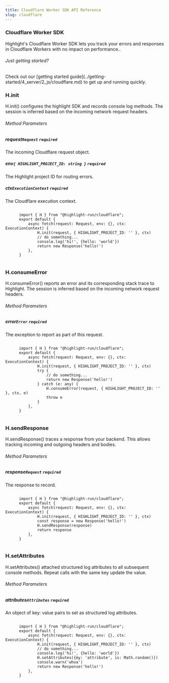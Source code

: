 ```yaml
---
title: Cloudflare Worker SDK API Reference
slug: cloudflare
---
```


<section className="section">
  <div className="left">
    <h3>Cloudflare Worker SDK</h3>
    <p>
      Highlight's Cloudflare Worker SDK lets you track your errors and responses in Cloudflare Workers
with no impact on performance..
    </p>
  </div>
  <div className="right">
    <h6>Just getting started?</h6>
    <p>Check out our [getting started guide](../getting-started/4_server/2_js/cloudflare.md) to get up and running quickly.</p>
  </div>
</section>

<section className="section">
  <div className="left">
    <h3>H.init</h3>
    <p>H.init() configures the highlight SDK and records console log methods. The session is inferred based on the incoming network request headers.</p>
    <h6>Method Parameters</h6>
    <aside className="parameter">
      <h5>request<code>Request</code> <code>required</code></h5>
      <p>The incoming Cloudflare request object.</p>
    </aside>
    <aside className="parameter">
      <h5>env<code>{ HIGHLIGHT_PROJECT_ID: string }</code> <code>required</code></h5>
      <p>The Highlight project ID for routing errors.</p>
    </aside>
    <aside className="parameter">
      <h5>ctx<code>ExecutionContext</code> <code>required</code></h5>
      <p>The Cloudflare execution context.</p>
    </aside>
  </div>
  <div className="right">
    <code>
      import { H } from "@highlight-run/cloudflare";
      export default {
          async fetch(request: Request, env: {}, ctx: ExecutionContext) {
              H.init(request, { HIGHLIGHT_PROJECT_ID: '<YOUR_PROJECT_ID>' }, ctx)
              // do something...
              console.log('hi!', {hello: 'world'})
              return new Response('hello!')
          },
      }
    </code>
  </div>
</section>

<section className="section">
  <div className="left">
    <h3>H.consumeError</h3>
    <p>H.consumeError() reports an error and its corresponding stack trace to Highlight. The session is inferred based on the incoming network request headers.</p>
    <h6>Method Parameters</h6>
    <aside className="parameter">
      <h5>error<code>Error</code> <code>required</code></h5>
      <p>The exception to report as part of this request.</p>
    </aside>
  </div>
  <div className="right">
    <code>
      import { H } from "@highlight-run/cloudflare";
      export default {
          async fetch(request: Request, env: {}, ctx: ExecutionContext) {
              H.init(request, { HIGHLIGHT_PROJECT_ID: '<YOUR_PROJECT_ID>' }, ctx)
              try {
                  // do something...
                  return new Response('hello!')
              } catch (e: any) {
                  H.consumeError(request, { HIGHLIGHT_PROJECT_ID: '<YOUR_PROJECT_ID>' }, ctx, e)
                  throw e
              }
          },
      }
    </code>
  </div>
</section>

<section className="section">
  <div className="left">
    <h3>H.sendResponse</h3>
    <p>H.sendResponse() traces a response from your backend. This allows tracking incoming and outgoing headers and bodies.</p>
    <h6>Method Parameters</h6>
    <aside className="parameter">
      <h5>response<code>Request</code> <code>required</code></h5>
      <p>The response to record.</p>
    </aside>
  </div>
  <div className="right">
    <code>
      import { H } from "@highlight-run/cloudflare";
      export default {
          async fetch(request: Request, env: {}, ctx: ExecutionContext) {
              H.init(request, { HIGHLIGHT_PROJECT_ID: '<YOUR_PROJECT_ID>' }, ctx)
              const response = new Response('hello!')
              H.sendResponse(response)
              return response
          },
      }
    </code>
  </div>
</section>

<section className="section">
  <div className="left">
    <h3>H.setAttributes</h3>
    <p>H.setAttributes() attached structured log attributes to all subsequent console methods. Repeat calls with the same key update the value.</p>
    <h6>Method Parameters</h6>
    <aside className="parameter">
      <h5>attributes<code>Attributes</code> <code>required</code></h5>
      <p>An object of key: value pairs to set as structured log attributes.</p>
    </aside>
  </div>
  <div className="right">
    <code>
      import { H } from "@highlight-run/cloudflare";
      export default {
          async fetch(request: Request, env: {}, ctx: ExecutionContext) {
              H.init(request, { HIGHLIGHT_PROJECT_ID: '<YOUR_PROJECT_ID>' }, ctx)
              // do something...
              console.log('hi!', {hello: 'world'})
              H.setAttributes({my: 'attribute', is: Math.random()})
              console.warn('whoa')
              return new Response('hello!')
          },
      }
    </code>
  </div>
</section>
